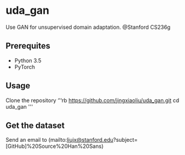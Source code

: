 # uda_gan

Use GAN for unsupervised domain adaptation.
@Stanford CS236g

## Prerequites
- Python 3.5
- PyTorch 

## Usage
Clone the repository
‘’‘rb
https://github.com/jingxiaoliu/uda_gan.git
cd uda_gan
'''

## Get the dataset
Send an email to
(mailto:liujx@stanford.edu?subject=[GitHub]%20Source%20Han%20Sans)
